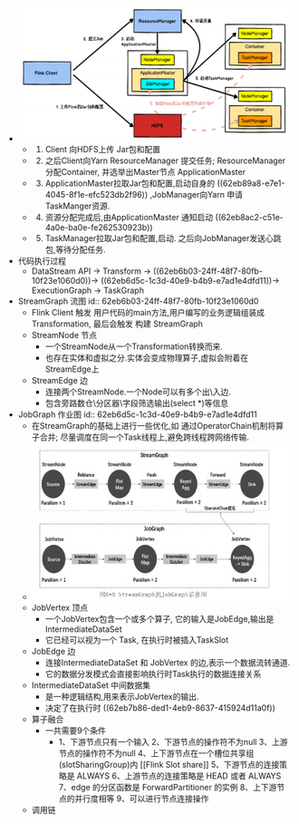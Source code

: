 - ![image.png](../assets/image_1659584989472_0.png)
	- 1. Client 向HDFS上传 Jar包和配置
	- 2. 之后Client向Yarn ResourceManager 提交任务; ResourceManager 分配Container, 并选举出Master节点 ApplicationMaster
	- 3. ApplicationMaster拉取Jar包和配置,启动自身的 ((62eb89a8-e7e1-4045-8f1e-efc523db2f96)) ,JobManager向Yarn 申请 TaskManger资源.
	- 4. 资源分配完成后,由ApplicationMaster 通知启动 ((62eb8ac2-c51e-4a0e-ba0e-fe262530923b))
	- 5. TaskManager拉取Jar包和配置,启动. 之后向JobManager发送心跳包,等待分配任务.
- 代码执行过程
	- DataStream API -> Transform -> ((62eb6b03-24ff-48f7-80fb-10f23e1060d0))-> ((62eb6d5c-1c3d-40e9-b4b9-e7ad1e4dfd11))-> ExecutionGraph -> TaskGraph
- StreamGraph 流图
  id:: 62eb6b03-24ff-48f7-80fb-10f23e1060d0
	- Flink Client 触发 用户代码的main方法,用户编写的业务逻辑组装成 Transformation, 最后会触发 构建 StreamGraph
	- StreamNode 节点
		- 一个StreamNode从一个Transformation转换而来.
		- 也存在实体和虚拟之分.实体会变成物理算子,虚拟会附着在StreamEdge上
	- StreamEdge 边
		- 连接两个StreamNode.一个Node可以有多个出\入边.
		- 包含旁路数仓\分区器\字段筛选输出(select *)等信息
- JobGraph 作业图
  id:: 62eb6d5c-1c3d-40e9-b4b9-e7ad1e4dfd11
	- 在StreamGraph的基础上进行一些优化,如 通过OperatorChain机制将算子合并; 尽量调度在同一个Task线程上,避免跨线程跨网络传输.
	- ![image.png](../assets/image_1659596594405_0.png)
	- JobVertex 顶点
		- 一个JobVertex包含一个或多个算子, 它的输入是JobEdge,输出是IntermediateDataSet
		- 它已经可以视为一个 Task, 在执行时被插入TaskSlot
	- JobEdge 边
		- 连接IntermediateDataSet  和 JobVertex 的边,表示一个数据流转通道.
		- 它的数据分发模式会直接影响执行时Task执行的数据连接关系
	- IntermediateDataSet 中间数据集
		- 是一种逻辑结构,用来表示JobVertex的输出.
		- 决定了在执行时 ((62eb7b86-ded1-4eb9-8637-415924d11a0f))
	- 算子融合
		- 一共需要9个条件
			- 1、下游节点只有一个输入
			  2、下游节点的操作符不为null
			  3、上游节点的操作符不为null
			  4、上下游节点在一个槽位共享组(slotSharingGroup)内 [[Flink Slot share]]
			  5、下游节点的连接策略是 ALWAYS
			  6、上游节点的连接策略是 HEAD 或者 ALWAYS
			  7、edge 的分区函数是 ForwardPartitioner 的实例
			  8、上下游节点的并行度相等
			  9、可以进行节点连接操作
	- 调用链